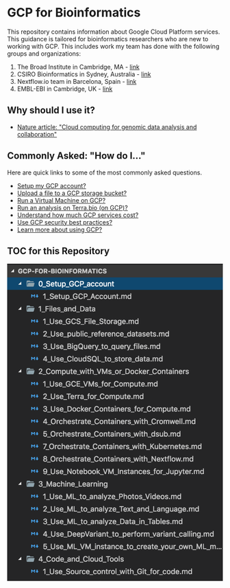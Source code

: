 # GCP for Bioinformatics
This repository contains information about Google Cloud Platform services.  This guidance is tailored for bioinformatics researchers who are new to working with GCP.  This includes work my team has done with the following groups and organizations:

1) The Broad Institute in Cambridge, MA - [link](https://www.broadinstitute.org)
2) CSIRO Bioinformatics in Sydney, Australia - [link](https://bioinformatics.csiro.au/)
3) Nextflow.io team in Barcelona, Spain - [link](https://www.nextflow.io/about-us.html)
4) EMBL-EBI in Cambridge, UK - [link](https://www.ebi.ac.uk/)

## Why should I use it?

- [Nature article: "Cloud computing for genomic data analysis and collaboration"](https://www.nature.com/articles/nrg.2017.113)


## Commonly Asked: "How do I..."

Here are quick links to some of the most commonly asked questions.

- [Setup my GCP account?](#setup-my-gcp-account)
- [Upload a file to a GCP storage bucket?](#upload-a-file-to-a-gcp-storage-bucket)
- [Run a Virtual Machine on GCP?](#run-a-virtual-machine-on-gcp)
- [Run an analysis on Terra.bio (on GCP)?](#run-an-analysis-on-terrabio-on-gcp)
- [Understand how much GCP services cost?](#understand-how-much-gcp-services-cost)
- [Use GCP security best practices?](#use-gcp-security-best-practices)
- [Learn more about using GCP?](#learn-more-about-using-gcp)

## TOC for this Repository

[![toc](/images/toc.png)]()